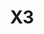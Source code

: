 ---
layout: shop-single
title: X3
manufacturer: VanMoof
msrp: 2298
picture: https://www.vanmoof.com/sites/default/files/2021-04/D_X3Dark_1_0.jpg
modelname: X3
productlink: https://www.vanmoof.com/en-US/x3?color=dark

---